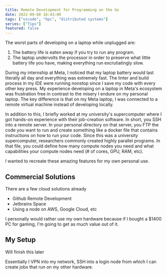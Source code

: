 ```yaml
---
title: Remote Development for Programming on the Go
date: 2022-09-08 16:43:00
tags: ["vscode", "hpc", "distributed systems"]
series: ["Tips"]
featured: false
---
```


The worst parts of developing on a laptop while unplugged are:
1. The battery life is eaten away if you try to run any program.
2. The laptop undervolts the processor in order to preserve what little battery life you have, making everything run excrutiatingly slow.

During my internship at Meta, I noticed that my laptop battery would last literally all day and everything was extremely fast. The linter and build process in my IDE were running nonstop since I save my code with every other key press. My experience developing on a laptop in Meta's ecosystem was frustration free in contrast to the misery I endure on my personal laptop. The key difference is that on my Meta laptop, I was connected to a remote virtual machine instead of developing locally.

In addition to this, I briefly worked at my university's supercomputer where I got hands-on experience with their job-creation software. In short, you SSH into a remote server. In your personal directory on that server, you FTP the code you want to run and create something like a docker file that contains instructions on how to run your code. Since this was a university supercomputer, researchers commonly created highly parallel programs. In that file, you could define how many compute nodes you need and what capabilities your compute nodes need (# of cores, GPU, RAM, etc).

I wanted to recreate these amazing features for my own personal use.

## Commercial Solutions

There are a few cloud solutions already

* Github Remote Development
* Jetbrains Space
* Using a node on AWS, Google Cloud, etc

I personally would rather use my own hardware because if I bought a $1400 PC for gaming, I'm going to get as much value out of it.

## My Setup

Will finish this later

Essentially I VPN into my network, SSH into a login node from which I can create jobs that run on my other hardware.
